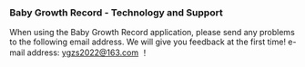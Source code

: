 ### Baby Growth Record - Technology and Support
When using the Baby Growth Record  application, please send any problems to the following email address. We will give you feedback at the first time!
e-mail address: ygzs2022@163.com
！
